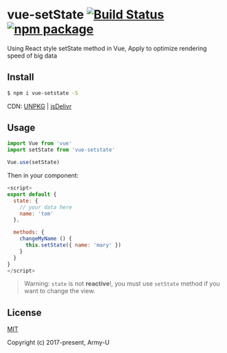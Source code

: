 # vue-setState [![Build Status](https://img.shields.io/travis/Army-U/vue-setstate.svg?style=flat-square)](https://travis-ci.org/Army-U/vue-setstate) [![npm package](https://img.shields.io/npm/v/vue-setstate.svg?style=flat-square)](https://www.npmjs.com/package/vue-setstate)

Using React style setState method in Vue, Apply to optimize rendering speed of big data

## Install

```bash
$ npm i vue-setstate -S
```

CDN: [UNPKG](https://unpkg.com/vue-setstate) | [jsDelivr](https://cdn.jsdelivr.net/npm/vue-setstate/index.js)

## Usage

```js
import Vue from 'vue'
import setState from 'vue-setstate'

Vue.use(setState)
```

Then in your component:

```js
<script>
export default {
  state: {
    // your data here
    name: 'tom'
  },

  methods: {
    changeMyName () {
      this.setState({ name: 'mary' })
    }
  }
}
</script>
```

> Warning: `state` is not **reactive**!, you must use `setState` method if you want to change the view.

## License

[MIT](https://opensource.org/licenses/MIT)

Copyright (c) 2017-present, Army-U
